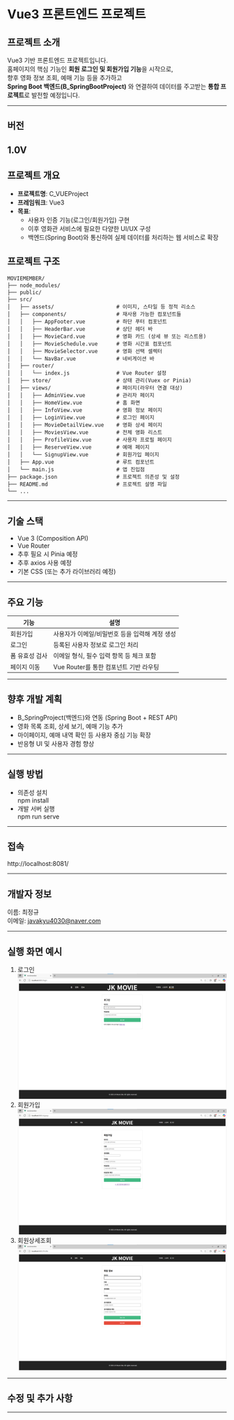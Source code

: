 
#   Vue3 프론트엔드 프로젝트

##  프로젝트 소개
Vue3 기반 프론트엔드 프로젝트입니다.  
홈페이지의 핵심 기능인 **회원 로그인 및 회원가입 기능**을 시작으로,  
향후 영화 정보 조회, 예매 기능 등을 추가하고  
**Spring Boot 백엔드(B_SpringBootProject)** 와 연결하여 데이터를 주고받는 **통합 프로젝트**로 발전할 예정입니다.

---

##  버전  
1.0V
---
##  프로젝트 개요
- **프로젝트명**: C_VUEProject
- **프레임워크**: Vue3
- **목표**:
  - 사용자 인증 기능(로그인/회원가입) 구현
  - 이후 영화관 서비스에 필요한 다양한 UI/UX 구성
  - 백엔드(Spring Boot)와 통신하여 실제 데이터를 처리하는 웹 서비스로 확장



##  프로젝트 구조
```
MOVIEMEMBER/
├── node_modules/
├── public/
├── src/
│   ├── assets/                    # 이미지, 스타일 등 정적 리소스
│   ├── components/                # 재사용 가능한 컴포넌트들
│   │   ├── AppFooter.vue          # 하단 푸터 컴포넌트
│   │   ├── HeaderBar.vue          # 상단 헤더 바
│   │   ├── MovieCard.vue          # 영화 카드 (상세 뷰 또는 리스트용)
│   │   ├── MovieSchedule.vue      # 영화 시간표 컴포넌트
│   │   ├── MovieSelector.vue      # 영화 선택 셀렉터
│   │   └── NavBar.vue             # 네비게이션 바
│   ├── router/
│   │   └── index.js               # Vue Router 설정
│   ├── store/                     # 상태 관리(Vuex or Pinia)
│   ├── views/                     # 페이지(라우터 연결 대상)
│   │   ├── AdminView.vue          # 관리자 페이지
│   │   ├── HomeView.vue           # 홈 화면
│   │   ├── InfoView.vue           # 영화 정보 페이지
│   │   ├── LoginView.vue          # 로그인 페이지
│   │   ├── MovieDetailView.vue    # 영화 상세 페이지
│   │   ├── MoviesView.vue         # 전체 영화 리스트
│   │   ├── ProfileView.vue        # 사용자 프로필 페이지
│   │   ├── ReserveView.vue        # 예매 페이지
│   │   └── SignupView.vue         # 회원가입 페이지
│   ├── App.vue                    # 루트 컴포넌트
│   └── main.js                    # 앱 진입점
├── package.json                   # 프로젝트 의존성 및 설정
├── README.md                      # 프로젝트 설명 파일
└── ...
```
---

##  기술 스택

- Vue 3 (Composition API)
- Vue Router
- 추후 필요 시 Pinia 예정
- 추후 axios 사용 예정
- 기본 CSS (또는 추가 라이브러리 예정)            


---

##  주요 기능

| 기능           | 설명                                     |
|----------------|------------------------------------------|
| 회원가입       | 사용자가 이메일/비밀번호 등을 입력해 계정 생성 |
| 로그인         | 등록된 사용자 정보로 로그인 처리          |
| 폼 유효성 검사 | 이메일 형식, 필수 입력 항목 등 체크 포함    |
| 페이지 이동    | Vue Router를 통한 컴포넌트 기반 라우팅     |

---

##  향후 개발 계획

- B_SpringProject(백엔드)와 연동 (Spring Boot + REST API)
- 영화 목록 조회, 상세 보기, 예매 기능 추가
- 마이페이지, 예매 내역 확인 등 사용자 중심 기능 확장
- 반응형 UI 및 사용자 경험 향상

---
## 실행 방법
- 의존성 설치<br>
npm install
- 개발 서버 실행<br>
npm run serve

---

## 접속
http://localhost:8081/

---


## 개발자 정보  
이름: 최정규  
이메일: javakyu4030@naver.com

---
## 실행 화면 예시

1. 로그인
![alt text](<1. login-1.png>)
2. 회원가입
![alt text](<2. signup-1.png>)
3. 회원상세조회
![alt text](<3. profile-1.png>)



---

## 수정 및 추가 사항

---